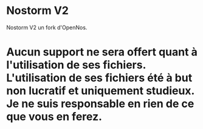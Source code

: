 # Nostorm V2
  Nostorm V2 un fork d'OpenNos.

# Aucun support ne sera offert quant à l'utilisation de ses fichiers. L'utilisation de ses fichiers été à but non lucratif et uniquement studieux. Je ne suis responsable en rien de ce que vous en ferez.
